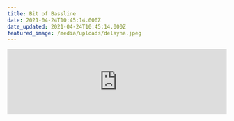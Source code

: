 ```yaml
---
title: Bit of Bassline
date: 2021-04-24T10:45:14.000Z
date_updated: 2021-04-24T10:45:14.000Z
featured_image: /media/uploads/delayna.jpeg
---
```

<iframe width="100%" src="https://www.youtube.com/embed/3IOV1GEZQOs" title="YouTube video player" frameborder="0" allow="accelerometer; autoplay; clipboard-write; encrypted-media; gyroscope; picture-in-picture" allowfullscreen class="full-bleed aspect-video"></iframe>